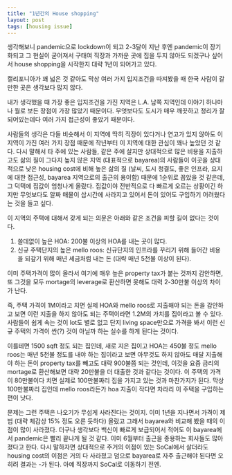 ```yaml
---
title: "1년간의 House shopping"
layout: post
tags: [housing issue]
---
```


생각해보니 pandemic으로 lockdown이 되고 2-3달이 지난 후엔 pandemic이 장기화되고 그 현실이 굳어져서 구태여 직장과 가까운 곳에 집을 두지 않아도 되겠구나 싶어서 house shopping을 시작한지 대략 1년이 되어가고 있다. 

캘리포니아가 꽤 넓은 것 같아도 막상 여러 가지 입지조건을 따져봤을 때 한국 사람이 갈만한 곳은 생각보다 많지 않다. 

내가 생각했을 때 가장 좋은 입지조건을 가진 지역은 L.A. 남쪽 지역인데 이야기 하나마나 뭘로 보든 장점이 가장 많았기 때문이다. 무엇보다도 도시가 매우 깨끗하고 정리가 잘 되어있는데다 여러 가지 접근성이 좋았기 때문이다. 

사람들의 생각은 다들 비슷해서 이 지역에 딱히 직장이 있다거나 연고가 있지 않아도 이 지역이 가진 여러 가지 장점 때문에 작년부터 이 지역에 대한 관심이 꽤나 높았던 것 같다. 다시 말해서 타 주에 있는 사람들, 같은 주에 살지만 상대적으로 많은 비용을 지출하고도 삶의 질이 그다지 높지 않은 지역 (대표적으로 bayarea)의 사람들이 이곳을 상대적으로 낮은 housing cost에 비해 높은 삶의 질 (날씨, 도시 청결도, 좋은 인프라, 요지에 대한 접근성, bayarea 지역으로의 출근의 용이함) 때문에 1순위로 꼽았을 것 같은데, 그 덕택에 집값이 엄청나게 올랐다. 집값이야 전반적으로 다 빠르게 오르는 상황이긴 하지만 무엇보다도 알짜 매물이 삽시간에 사라지고 있어서 돈이 있어도 구입하기 어려웠다는 것을 들고 싶다.

이 지역의 주택에 대해서 갖게 되는 의문은 아래와 같은 조건을 피할 길이 없다는 것이다.
1. 쓸데없이 높은 HOA: 200불 이상의 HOA를 내는 곳이 많다.
2. 신규 주택단지의 높은 mello roos: 신규단지의 인프라를 꾸리기 위해 들어간 비용을 되갚기 위해 매년 세금처럼 내는 돈 (대략 매년 5천불 이상이 된다).

이미 주택가격이 많이 올라서 여기에 매우 높은 property tax가 붙는 것까지 감안하면, 또 그것을 모두 mortage의 leverage로 환산하면 못해도 대력 2-30만불 이상의 차이가 난다. 

즉, 주택 가격이 1M이라고 치면 실제 HOA와 mello roos로 지출해야 되는 돈을 감안하고 보면 이런 지출을 하지 않아도 되는 주택이라면 1.2M의 가치를 집이라고 볼 수 있다. 사람들이 쉽게 속는 것이 lot도 별로 없고 단지 living space만으로 가격을 봐서 이런 신규 주택의 가격이 싼(?) 것이 아닐까 하는 실수를 하게 된다는 것이다.

이를테면 1500 sqft 정도 되는 집인데, 새로 지은 집이고 HOA는 450불 정도 mello roos는 매년 5천불 정도를 내야 하는 집이라고 보면 아무것도 하지 않아도 매달 지출해야 하는 돈이 property tax를 빼고도 대략 900불쯤 되는 것인데, 이것을 요즘 금리의 mortage로 환산해보면 대략 20만불을 더 대출한 것과 같다는 것이다. 이 주택의 가격이 80만불이다 치면 실제로 100만불짜리 집을 가지고 있는 것과 마찬가지가 된다. 막상 100만불짜리 집인데 mello roos라든가 hoa 지출이 작다면 차라리 이 주택을 구입하는 편이 낫다. 

문제는 그런 주택은 나오기가 무섭게 사라진다는 것이지. 이미 1년을 지나면서 가격이 제법 (대략 체감상 15% 정도 오른 듯하다) 올랐고 그래서 bayarea와 비교해 봤을 때의 이점이 많이 사라졌다. 더구나 생각보다 백신이 빠르게 보급되어서 적어도 이 bayarea에서 pandemic은 빨리 끝나게 될 것 같다. 이미 6월부터 출근을 종용하는 회사들도 많아졌다고 한다. 다시 말하자면 상대적으로 주거의 이점이 있는 SoCal에서 살더라도 housing cost의 이점은 거의 다 사라졌고 덤으로 bayarea로 자주 출근해야 된다면 오히려 결과는 -가 된다. 아예 직장까지 SoCal로 이동하기 전엔.


